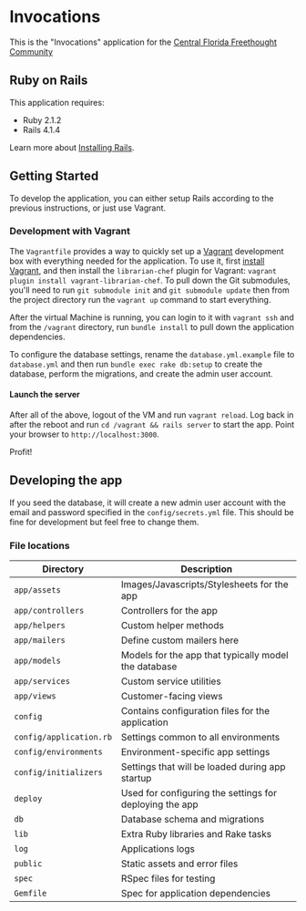 # Invocations

This is the "Invocations" application for the [Central Florida Freethought Community](http://cflfreethought.org/)

## Ruby on Rails

This application requires:

- Ruby 2.1.2
- Rails 4.1.4

Learn more about [Installing Rails](http://railsapps.github.io/installing-rails.html).

## Getting Started

To develop the application, you can either setup Rails according to the previous instructions, or just use Vagrant.

### Development with Vagrant

The `Vagrantfile` provides a way to quickly set up a [Vagrant](http://vagrantup.com) development box with everything needed for the application. To use it, first [install Vagrant](http://docs.vagrantup.com/v2/installation/index.html), and then install the `librarian-chef` plugin for Vagrant: `vagrant plugin install vagrant-librarian-chef`. To pull down the Git submodules, you'll need to run `git submodule init` and `git submodule update` then from the project directory run the `vagrant up` command to start everything.

After the virtual Machine is running, you can login to it with `vagrant ssh` and from the `/vagrant` directory, run `bundle install` to pull down the application dependencies.

To configure the database settings, rename the `database.yml.example` file to `database.yml` and then run `bundle exec rake db:setup` to create the database, perform the migrations, and create the admin user account.

#### Launch the server
After all of the above, logout of the VM and run `vagrant reload`. Log back in after the reboot and run `cd /vagrant && rails server` to start the app. Point your browser to `http://localhost:3000`. 

Profit!

## Developing the app

If you seed the database, it will create a new admin user account with the email and password specified in the `config/secrets.yml` file. This should be fine for development but feel free to change them.

### File locations

| Directory | Description |
| -------- | -------- |
| `app/assets` | Images/Javascripts/Stylesheets for the app |
| `app/controllers` | Controllers for the app |
| `app/helpers` | Custom helper methods |
| `app/mailers` | Define custom mailers here |
| `app/models` | Models for the app that typically model the database |
| `app/services` | Custom service utilities |
| `app/views` | Customer-facing views |
| `config` | Contains configuration files for the application |
| `config/application.rb` | Settings common to all environments |
| `config/environments` | Environment-specific app settings |
| `config/initializers` | Settings that will be loaded during app startup |
| `deploy` | Used for configuring the settings for deploying the app |
| `db` | Database schema and migrations |
| `lib` | Extra Ruby libraries and Rake tasks |
| `log` | Applications logs |
| `public` | Static assets and error files |
| `spec` | RSpec files for testing |
| `Gemfile` | Spec for application dependencies |
